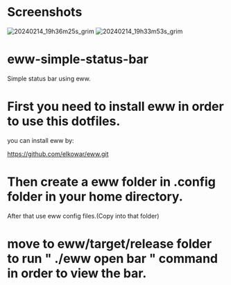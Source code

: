 # Screenshots
![20240214_19h36m25s_grim](https://github.com/karthikasnewbie/eww-simple-status-bar/assets/115386407/f01a9d73-ab17-446a-bc1c-19b39c4057ce)
![20240214_19h33m53s_grim](https://github.com/karthikasnewbie/eww-simple-status-bar/assets/115386407/bbc645c3-29aa-47c7-b6e9-d8ec236745d9)

# eww-simple-status-bar
Simple status bar using eww.

# First you need to install eww in order to use this dotfiles.
you can install eww by:

https://github.com/elkowar/eww.git

# Then create a eww folder in .config folder in your home directory.
After that use eww config files.(Copy into that folder)

# move to eww/target/release folder to run "  ./eww open bar " command in order to view the bar.


